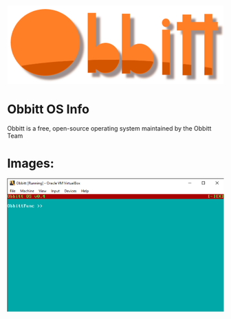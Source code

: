 <img src='Logo.png'>
<h1>Obbitt OS Info</h1>
<p>
  Obbitt is a free, open-source operating system maintained by the Obbitt Team <br>
</p>
<h1>Images: </h1>
<img src='Images/Screenshots/Scrn1.png'>
